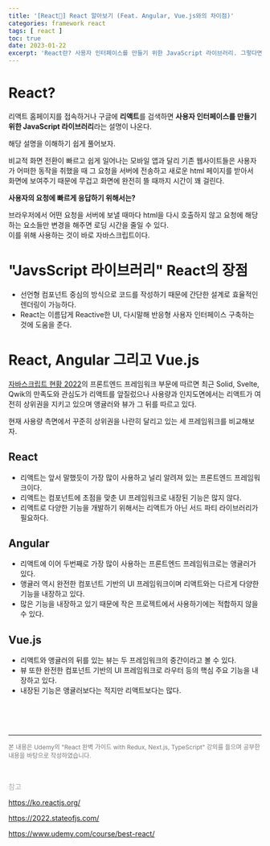 ```yaml
---
title: '[React📒] React 알아보기 (Feat. Angular, Vue.js와의 차이점)'
categories: framework react
tags: [ react ]
toc: true
date: 2023-01-22
excerpt: 'React란? 사용자 인터페이스를 만들기 위한 JavaScript 라이브러리. 그렇다면 Angular, Vue.js와의 차이점은 무엇일까'
---
```


# React?
리액트 홈페이지를 접속하거나 구글에 **리액트**를 검색하면 **사용자 인터페이스를 만들기 위한 JavaScript 라이브러리**라는 설명이 나온다.  

해당 설명을 이해하기 쉽게 풀어보자.

비교적 화면 전환이 빠르고 쉽게 일어나는 모바일 앱과 달리 기존 웹사이트들은 사용자가 어떠한 동작을 취했을 때 그 요청을 서버에 전송하고 새로운 html 페이지를 받아서 화면에 보여주기 때문에 무겁고 화면에 완전히 뜰 때까지 시간이 꽤 걸린다.

**사용자의 요청에 빠르게 응답하기 위해서는?**

브라우저에서 어떤 요청을 서버에 보낼 때마다 html을 다시 호출하지 않고 요청에 해당하는 요소들만 변경을 해주면 로딩 시간을 줄일 수 있다.  
이를 위해 사용하는 것이 바로 자바스크립트이다.

# "JavsScript 라이브러리" React의 장점
* 선언형 컴포넌트 중심의 방식으로 코드를 작성하기 때문에 간단한 설계로 효율적인 렌더링이 가능하다.
* React는 이름답게 Reactive한 UI, 다시말해 반응형 사용자 인터페이스 구축하는 것에 도움을 준다.

# React, Angular 그리고 Vue.js
[자바스크립트 현황 2022](https://2022.stateofjs.com/ko-KR/libraries/front-end-frameworks/)의 프론트엔드 프레임워크 부문에 따르면 최근 Solid, Svelte, Qwik의 만족도와 관심도가 리액트를 앞질렀으나 사용량과 인지도면에서는 리액트가 여전히 상위권을 지키고 있으며 앵귤러와 뷰가 그 뒤를 따르고 있다.

현재 사용량 측면에서 꾸준히 상위권을 나란히 달리고 있는 세 프레임워크를 비교해보자.

## React
* 리액트는 앞서 말했듯이 가장 많이 사용하고 널리 알려져 있는 프론트엔드 프레임워크이다.
* 리액트는 컴포넌트에 초점을 맞춘 UI 프레임워크로 내장된 기능은 많지 않다.
* 리액트로 다양한 기능을 개발하기 위해서는 리액트가 아닌 서드 파티 라이브러리가 필요하다.

## Angular
* 리액트에 이어 두번째로 가장 많이 사용하는 프론트엔드 프레임워크로는 앵귤러가 있다.
* 앵귤러 역시 완전한 컴포넌트 기반의 UI 프레임워크이며 리액트와는 다르게 다양한 기능을 내장하고 있다.
* 많은 기능을 내장하고 있기 때문에 작은 프로젝트에서 사용하기에는 적합하지 않을 수 있다.

## Vue.js
* 리액트와 앵귤러의 뒤를 있는 뷰는 두 프레임워크의 중간이라고 볼 수 있다.
* 뷰 또한 완전한 컴포넌트 기반의 UI 프레임워크로 라우터 등의 핵심 주요 기능을 내장하고 있다.
* 내장된 기능은 앵귤러보다는 적지만 리액트보다는 많다.
<br/>
<br/>
<br/>

---  

<p style="font-size:12px;color:#777;">
본 내용은 Udemy의 "React 완벽 가이드 with Redux, Next.js, TypeScript" 강의를 들으며 공부한 내용을 바탕으로 작성하였습니다.
</p>
<br/>
<div style="font-size:14px;color:#aaa">
<p>참고</p>
<p><a href="https://ko.reactjs.org/" target="_blank">https://ko.reactjs.org/</a></p>
<p><a href="https://2022.stateofjs.com/" target="_blank">https://2022.stateofjs.com/</a></p>
<p><a href="https://www.udemy.com/course/best-react/" target="_blank">https://www.udemy.com/course/best-react/</a></p>
</div>
